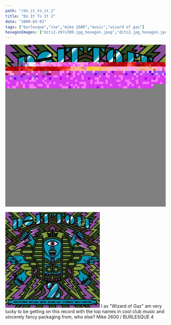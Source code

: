 ```yaml
---
path: "/do_it_to_it_2"
title: "Do It To It 2"
date: "2009-03-03"
tags: ["burlesque","cna","mike 2600","music","wizard of gaz"]
hexagonImages: ["diti2-297x300.jpg_hexagon.jpeg","diti2.jpg_hexagon.jpeg"]
---
```


 [![](diti2.jpeg)](diti2.jpeg)

[![diti2](diti2-297x300.jpg "diti2")](diti2.jpg) I as "Wizard of Gaz" am very lucky to be getting on this record with the top names in cool club music and sincerely fancy packaging from, who else? Mike 2600 / BURLESQUE 4 
  <!---
  <div class="field field-type-filefield field-field-images" xmlns="http://www.w3.org/1999/xhtml">
      
    <div class="field-items">
            <div class="field-item odd">
                    <a href="http://www.beigerecords.com/joe-old/sites/default/files/diti2.jpeg" class="imagecache imagecache-square_thumbnail imagecache-imagelink imagecache-square_thumbnail_imagelink"><img src="http://www.beigerecords.com/joe-old/sites/default/files/imagecache/square_thumbnail/diti2.jpeg" alt="" title="" width="300" height="300" class="imagecache imagecache-square_thumbnail"/></a>        </div>
        </div>
</div> 
 <a href="http://www.beigerecords.com/joe/wp-content/uploads/2009/03/diti2.jpg" xmlns="http://www.w3.org/1999/xhtml"><img src="http://www.beigerecords.com/joe/wp-content/uploads/2009/03/diti2-297x300.jpg" alt="diti2" title="diti2" width="297" height="300" class="alignnone size-medium wp-image-286"/></a> 
I as "Wizard of Gaz" am very lucky to be getting on this record with the top names in cool club music and sincerely fancy packaging from, who else? Mike 2600 / BURLESQUE 4
  --->